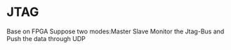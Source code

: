 # JTAG
  Base on FPGA
  Suppose two modes:Master Slave
  Monitor the Jtag-Bus and Push the data through UDP
